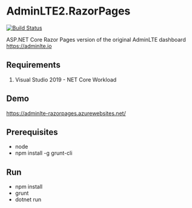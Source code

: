 
# AdminLTE2.RazorPages
[![Build Status](https://admada.visualstudio.com/AdminLte2.RazorPages/_apis/build/status/pedmarquez.AdminLTE2.RazorPages?branchName=master)](https://admada.visualstudio.com/AdminLte2.RazorPages/_build/latest?definitionId=3&branchName=master)

ASP.NET Core Razor Pages version of the original AdminLTE dashboard https://adminlte.io
## Requirements
1. Visual Studio 2019 - NET Core Workload
## Demo
https://adminlte-razorpages.azurewebsites.net/

## Prerequisites
- node
- npm install -g grunt-cli

## Run
- npm install
- grunt
- dotnet run
